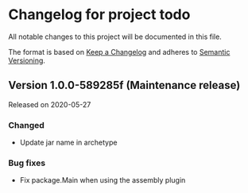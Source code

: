 # Changelog for project todo
All notable changes to this project will be documented in this file.

The format is based on [Keep a Changelog](https://keepachangelog.com/en/1.0.0/) 
and adheres to [Semantic Versioning](https://semver.org/spec/v2.0.0.html).

## Version 1.0.0-589285f (Maintenance release)
Released on 2020-05-27

### Changed
- Update jar name in archetype

### Bug fixes
- Fix package.Main when using the assembly plugin
